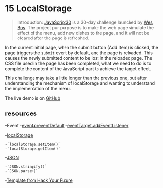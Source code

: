 # 15 LocalStorage

> Introduction: [JavaScript30](https://javascript30.com) is a 30-day challenge launched by [Wes Bos](https://github.com/wesbos). The project pur purpose is to make the web page simulate the effect of the menu, add new dishes to the page, and it will not be cleared after the page is refreshed.

In the current initial page, when the submit button (Add Item) is clicked, the page triggers the `submit` event by default, and the page is reloaded. This causes the newly submitted content to be lost in the reloaded page. The CSS file used in the page has been completed, what we need to do is to complete the content of the JavaScript part to achieve the target effect.

This challenge may take a little longer than the previous one, but after understanding the mechanism of localStorage and wanting to understand the implementation of the menu.

The live demo is on [GitHub](https://lujianna.github.io/local-storage/)
 
## resources
-Event
    -[event.preventDefault](https://developer.mozilla.org/zh-CN/docs/Web/API/Event/preventDefault)
    -[eventTarget.addEventListener](https://developer.mozilla.org/zh-CN/docs/Web/API/EventTarget/addEventListener)

-[localStorage](https://developer.mozilla.org/zh-CN/docs/Web/API/Storage/LocalStorage)

    -`localStorage.setItem()`
    -`localStorage.getItem()`

-[JSON](https://developer.mozilla.org/zh-CN/docs/Web/JavaScript/Reference/Global_Objects/JSON)

    -`JSON.stringify()`
    -`JSON.parse()`
-[Template from Hack Your Future](https://github.com/HackYourFutureBelgium/javascript-30-starter)
